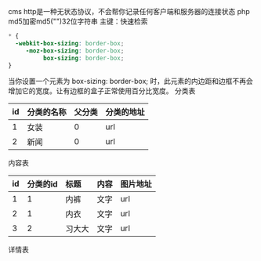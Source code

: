 cms
http是一种无状态协议，不会帮你记录任何客户端和服务器的连接状态
php md5加密md5("")32位字符串
主键：快速检索
```css
* {
  -webkit-box-sizing: border-box;
     -moz-box-sizing: border-box;
          box-sizing: border-box;
}
```
当你设置一个元素为 box-sizing: border-box; 时，此元素的内边距和边框不再会增加它的宽度。让有边框的盒子正常使用百分比宽度。
分类表

| id  | 分类的名称 | 父分类 | 分类的地址 |
| :--- | :--- | :--- | :--- |
| 1  | 女装 | 0 | url |
| 2  | 新闻 | 0 | url |
内容表

| id  | 分类的id | 标题 | 内容 |图片地址 |
| :--- | :--- | :--- | :--- |:--- |
| 1  | 1 | 内裤 | 文字 |url |
| 2  | 1 | 内衣 | 文字 |url |
| 3  | 2 | 习大大 | 文字 |url |

详情表


